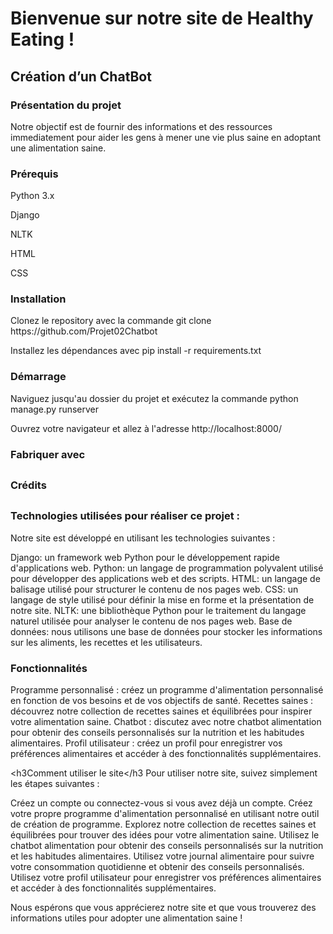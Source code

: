 <h1>Bienvenue sur notre site de Healthy Eating !</h1>
<h2>Création d’un ChatBot</h2>
<h3>Présentation du projet</h3>
Notre objectif est de fournir des informations et des ressources immediatement pour aider les gens à mener une vie plus saine en adoptant une alimentation saine.

<h3>Prérequis</h3>
<p>Python 3.x</p> 
<p>Django</p>
<p>NLTK</p>
<p>HTML</p>
CSS</h2>

<h3>Installation</h3>
<p>Clonez le repository avec la commande git clone https://github.com/Projet02Chatbot</p>
<p>Installez les dépendances avec pip install -r requirements.txt</p>

<h3>Démarrage</h3>
<p>Naviguez jusqu'au dossier du projet et exécutez la commande python manage.py runserver<p>
<p>Ouvrez votre navigateur et allez à l'adresse http://localhost:8000/<p>
 
<h3>Fabriquer avec</h3>
<h2></h2>
<h3>Crédits</h3>
<h2></h2>
 
<h3>Technologies utilisées pour réaliser ce projet :</h3>
Notre site est développé en utilisant les technologies suivantes :

Django: un framework web Python pour le développement rapide d'applications web.
Python: un langage de programmation polyvalent utilisé pour développer des applications web et des scripts.
HTML: un langage de balisage utilisé pour structurer le contenu de nos pages web.
CSS: un langage de style utilisé pour définir la mise en forme et la présentation de notre site.
NLTK: une bibliothèque Python pour le traitement du langage naturel utilisée pour analyser le contenu de nos pages web.
Base de données: nous utilisons une base de données pour stocker les informations sur les aliments, les recettes et les utilisateurs.

<h3>Fonctionnalités</h3
Notre site offre les fonctionnalités suivantes :

Programme personnalisé : créez un programme d'alimentation personnalisé en fonction de vos besoins et de vos objectifs de santé.
Recettes saines : découvrez notre collection de recettes saines et équilibrées pour inspirer votre alimentation saine.
Chatbot : discutez avec notre chatbot alimentation pour obtenir des conseils personnalisés sur la nutrition et les habitudes alimentaires.
Profil utilisateur : créez un profil pour enregistrer vos préférences alimentaires et accéder à des fonctionnalités supplémentaires.
 
<h3Comment utiliser le site</h3
Pour utiliser notre site, suivez simplement les étapes suivantes :

Créez un compte ou connectez-vous si vous avez déjà un compte.
Créez votre propre programme d'alimentation personnalisé en utilisant notre outil de création de programme.
Explorez notre collection de recettes saines et équilibrées pour trouver des idées pour votre alimentation saine.
Utilisez le chatbot alimentation pour obtenir des conseils personnalisés sur la nutrition et les habitudes alimentaires.
Utilisez votre journal alimentaire pour suivre votre consommation quotidienne et obtenir des conseils personnalisés.
Utilisez votre profil utilisateur pour enregistrer vos préférences alimentaires et accéder à des fonctionnalités supplémentaires.

Nous espérons que vous apprécierez notre site et que vous trouverez des informations utiles pour adopter une alimentation saine !
